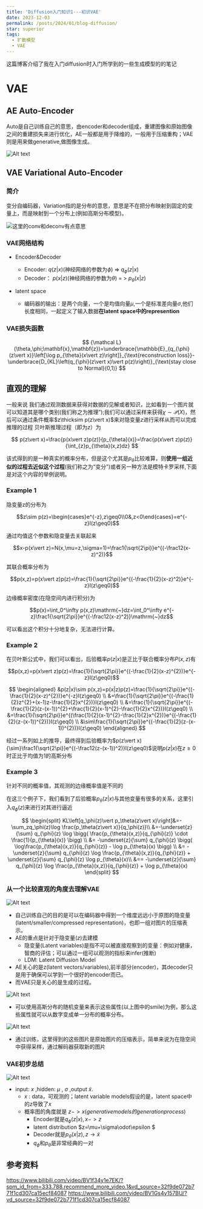 ```yaml
---
title: 'Diffusion入门知识1---初识VAE'
date: 2023-12-03
permalink: /posts/2024/01/blog-diffusion/
star: superior
tags:
  - 扩散模型
  - VAE
---
```


这篇博客介绍了我在入门diffusion时入门所学到的一些生成模型的的笔记

# VAE

## AE Auto-Encoder
Auto是自己训练自己的意思，由encoder和decoder组成，重建图像和原始图像之间的重建损失来进行优化，AE一般都是用于降维的，一般用于压缩重构；VAE则是用来做generative,做图像生成。

![Alt text](/images/blog/Blog2/image-9.png#pic_center)

## VAE Variational Auto-Encoder

### 简介
变分自编码器，Variation指的是分布的意思，意思是不在把分布映射到固定的变量上，而是映射到一个分布上(例如高斯分布模型)。

![这里的conv和deconv有点意思](/images/blog/Blog2/image-10.png#pic_center)

### VAE网络结构

* Encoder&Decoder
    * Encoder:   $q(z\vert x)$(神经网络的参数为$\phi$) => $q_{\phi}(z\vert x)$
    * Decoder：   $p(x\vert z)$(神经网络的参数为$\theta$) = > $p_{\theta}(x\vert z)$

* latent space
    * 编码器的输出：是两个向量，一个是均值向量$\mu$,一个是标准差向量$\sigma$,他们长度相同，一起定义了输入数据**在latent space中的represention**

### VAE损失函数

$$
{\mathcal L}(\theta,\phi;\mathbf{x},\mathbf{z})=\underbrace{\mathbb{E}_{q_{\phi}(z\vert x)}\left[\log p_{\theta}(x\vert z)\right]}_{\text{reconstruction loss}}-\underbrace{D_{KL}\left(q_{\phi}(z\vert x)\vert p(z)\right)}_{\text{stay close to Normal}(0,1)}
$$

## 直观的理解
一般来说 我们通过观测数据来获得对数据的见解或者知识，比如看到一个图片就可以知道其是哪个类别(我们称之为推理”);我们可以通过采样来获得$\chi\sim\mathcal{P}(X)$，然后可以通过条件概率$z\thicksim p(z\vert x)$来对隐变量$z$进行采样从而可以完成推理的过程
贝叶斯推理过程（即为$z$）为

$$
p(z\vert x)=\frac{p(x\vert z)p(z)}{p_{\theta}(x)}=\frac{p(x\vert z)p(z)}{\int_{z}p_{\theta}(x,z)dz}
$$

该式得到的是一种真实的概率分布，但是这个尤其是$p_{\theta}$比较难算，则**使用一组近似的过程去近似这个过程**(我们称之为“变分”)或者另一种方法是模特卡罗采样,下面是对这个内容的举例说明。

### Example 1

隐变量z的分布为

$$z\sim p(z)=\begin{cases}e^{-z},z\geq0\\0&,z<0\end{cases}=e^{-z}I(z\geq0)$$

通过均值这个参数和隐变量去关联起来

$$x-p(x\vert z)=N(x,\mu=z,\sigma=1)=\frac1{\sqrt{2\pi}}e^{(-\frac12(x-z)^2)}$$

其联合概率分布为

$$p(x,z)=p(x\vert z)p(z)=\frac{1}{\sqrt{2\pi}}e^{(-\frac{1}{2}(x-z)^2)}e^{-z}I(z\geq0)$$

边缘概率密度(在隐空间内进行积分)为

$$p(x)=\int_0^\infty p(x,z)\mathrm{~}dz=\int_0^\infty e^{-z}\frac1{\sqrt{2\pi}}e^{(-\frac12(x-z)^2)}\mathrm{~}dz$$

可以看出这个积分十分地复杂，无法进行计算。

### Example 2

在贝叶斯公式中，我们可以看出，后验概率$p(z\vert x)$是正比于联合概率分布$P(x,z)$有

$$p(x,z)=p(x\vert z)p(z)=\frac{1}{\sqrt{2\pi}}e^{(-\frac{1}{2}(x-z)^{2})}e^{-z}I(z\geq0)$$

$$
\begin{aligned}
&p(z|x)\sim p(x,z)=p(x|z)p(z)=\frac{1}{\sqrt{2\pi}}e^{(-\frac{1}{2}(x-z)^{2})}e^{-z}I(z\geq0) \\
&=\frac{1}{\sqrt{2\pi}}e^{(-\frac{1}{2}z^{2}+(x-1)z-\frac{1}{2}x^{2})}I(z\geq0) \\
&=\frac{1}{\sqrt{2\pi}}e^{(-\frac{1}{2}(z-(x-1))^{2}+\frac{1}{2}(x-1)^{2}-\frac{1}{2}x^{2})}I(z\geq0) \\
&=\frac{1}{\sqrt{2\pi}}e^{(\frac{1}{2}(x-1)^{2}-\frac{1}{2}x^{2})}e^{(-\frac{1}{2}(z-(x-1))^{2})}I(z\geq0) \\
&\sim\frac{1}{\sqrt{2\pi}}e^{(-\frac{1}{2}(z-(x-1))^{2})}I(z\geq0)
\end{aligned}
$$ 

经过一系列如上的推导，最终得到后验概率为$p(z\vert x){\sim}\frac1{\sqrt{2\pi}}e^{(-\frac12(z-(x-1))^2)}I(z\geq0)$说明$p(z\vert x)$在$z\geq0$时正比于均值为1的高斯分布

### Example 3
针对不同的概率值，其观测的边缘概率值是不同的

在这三个例子下，我们看到了后验概率$p_{\theta}(z\vert x)$与其他变量有很多的关系，这里引入$q_{\phi}(z)$来进行对其进行逼近

$$
\begin{split}
KL\left[q_\phi(z)\vert p_\theta(z\vert x)\right]&=-\sum_zq_\phi(z)\log \frac{p_\theta(z\vert x)}{q_\phi(z)}\\
&=-\underset{z}{\sum} q_{\phi}(z) \log \bigg( \frac{p_{\theta}(x,z)}{q_{\phi}(z)} \cdot \frac{1}{p_{\theta}(x)} \bigg) \\
&= -\underset{z}{\sum} q_{\phi}(z) \bigg( \log\frac{p_{\theta}(x,z)}{q_{\phi}(z)} - \log p_{\theta}(x) \bigg) \\
&= -\underset{z}{\sum} q_{\phi}(z) \log \frac{p_{\theta}(x,z)}{q_{\phi}(z)} + \underset{z}{\sum} q_{\phi}(z) \log p_{\theta}(x)\\
&==
-\underset{z}{\sum} q_{\phi}(z) \log \frac{p_{\theta}(x,z)}{q_{\phi}(z)} + \log p_{\theta}(x)
\end{split}
$$

### 从一个比较直观的角度去理解VAE

![Alt text](/images/blog/Blog2/image-3.png)

* 自己训练自己的目的是可以在编码器中得到一个维度远远小于原图的隐变量(latent/smaller/compressed representation)，也即一组对图片的压缩表示。
* AE的重点是针对于隐变量$(z)$去建模
    * 隐变量(Latent variables)是指不可以被直接观察到的变量：例如对健康，智商的评估；可以通过一组可以观测的指标来infer(推断)
    * LDM: Latent Diffusion Model
* AE关心的是z(latent vectors/variables),前半部分(encoder)，其decoder只是用于确保可以学到一个很好的encoder而已。
* 而VAE只是关心的是生成的过程。


![Alt text](/images/blog/Blog2/image-4.png)

* 可以使用高斯分布的随机变量来表示这些属性(以上图中的smile)为例，那么这些属性就可以从数字变成单一分布的概率分布。

![Alt text](/images/blog/Blog2/image-5.png)

* 通过训练，这里得到的这些图片是原始图片的压缩表示，简单来说为在隐空间中获得采样，通过解码器获取新的图片


### VAE初步总结

![Alt text](/images/blog/Blog2/image-2.png)

* input: $x$ ,hidden: $\mu$ , $\sigma$ ,output $\tilde{x}$.
    * $x$ : data，可观测的；latent variable models假设的是，latent space中的$z$导致了$x$
    * 概率图的角度就是 $z->x(generative models的generation process)$
        * Encoder就是$q_{\phi}(z\vert x),x->z$
        * latent distribution  $z=\mu+\sigma\odot\epsilon $
        * Decoder就是$p_{\theta}(x\vert z),z\rightarrow{\tilde{x}}$
        * $q_{\phi}$和$p_{\theta}$是非常经典的一对



## 参考资料
<https://www.bilibili.com/video/BV1f34y1e7EK/?spm_id_from=333.788.recommend_more_video.1&vd_source=32f9de072b771f1cd307ca15ecf84087>
<https://www.bilibili.com/video/BV1Gs4y157BU/?vd_source=32f9de072b771f1cd307ca15ecf84087>